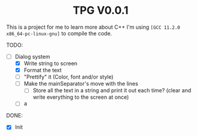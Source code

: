 <h1 align="center">TPG V0.0.1</h1>

<!-- https://github.com/TobsiDev/TPG // Link to repo -->

This is a project for me to learn more about C++
I'm using ```[GCC 11.2.0 x86_64-pc-linux-gnu]``` to compile the code.

<!-- 
If I make some dialog in the "game", I will have to include some G-Funk / Hip Hop dialog 
-->

<!--
⠀⠀⠀⠀⠀⠀⠀⠀⠀⠀⠀⠀⠀⠀⠀⠀⠀⠀⢀⠴⠒⠛⠉⠙⠳⡄⠀⠀⠀⠀
⠀⠀⠀⠀⠀⠀⠀⢠⣴⣾⣿⣷⣦⣄⠀⠀⠀⡤⠟⠚⠛⠛⠓⡆⠀⢷⠀⠀⠀⠀
⠀⠀⠀⠀⠀⠀⢀⣿⣿⣿⠿⠟⠛⠛⠳⣄⠸⣇⡀⠀⣀⣀⣰⡇⠀⢸⠓⢲⡀⠀
⠀⠀⠀⠀⢠⣶⣾⣿⣿⣿⣷⣦⣤⣤⣤⣼⠆⡟⠻⠿⠿⠿⠟⠁⠀⢸⡇⢰⡇⠀
⠀⠀⠀⠀⢸⣿⣿⣿⣿⣿⣿⣿⣿⣿⣿⡇⠀⡇⠀⠀⠀⠀⠀⠀⠀⢸⡇⢸⠇⠀
⠀⠀⠀⠀⢸⣿⣿⣿⣿⣿⣿⣿⣿⣿⣿⡇⠀⣇⠀⠀⠀⠀⠀⠀⠀⠈⣧⣸⠀⠀
⠀⠀⠀⠀⠸⣿⣿⣿⣿⣿⣿⣿⣿⣿⣿⠇⠀⢻⠀⢀⣀⣀⣴⠀⠀⠀⢹⠅⠀⠀
⠀⠀⠀⢀⡀⠀⣾⣿⣿⣿⣿⣿⣿⣿⣿⡇⠀⡏⠀⠀⢸⡇⣿⠀⠀⠀⢸⠀⠀⠀
⠀⠀⣠⣼⣿⣦⣿⣿⣿⣿⣿⣿⣿⣿⣿⣷⠀⡇⠀⠀⢸⡇⣿⠀⠀⠀⣼⠀⠀⠀
⢠⣾⣿⣿⣿⣿⣿⣿⣿⣿⣿⣿⣿⣿⣿⡿⠀⣿⠀⠀⢸⡇⢸⠀⠀⠀⡿⠀⠀⠀
⠈⠉⠁⠉⠻⢿⣿⣿⣿⣿⣿⣿⣿⣿⣿⡇⠀⢿⠀⠀⣸⠁⢸⠀⠀⠀⡇⠀⠀⠀
⠀⠀⠀⠀⠀⠀⠉⠛⠿⣿⣿⣿⣿⡿⠟⠀⠀⢸⡄⠀⣯⠀⣸⠀⠀⢰⡇⠀⠀⠀
⠀⠀⠀⠀⠀⠀⠀⠀⠀⣼⣿⣿⣿⠀⠀⠀⠀⠀⢯⠀⠘⡇⢹⡆⠀⠸⡇⠀⠀⠀
⠀⠀⠀⠀⠀⠀⠀⢀⣾⣿⣿⡿⠃⠀⠀⠀⠀⠀⢸⠀⢠⡇⢸⡇⠀⢰⠇⠀⠀⠀
⠀⠀⠀⠀⠀⠀⣰⣿⣿⡿⠋⠀⠀⠀⠀⠀⠀⠀⢸⠀⣼⠀⠀⡇⠀⣼⠀⠀⠀⠀
⠀⠀⠀⠀⠀⢰⣿⣿⣿⡄⠀⠀⠀⠀⠀⠀⢶⣯⣭⠤⠿⣠⣖⣃⣀⣹⡄⠀⠀⠀
⠀⠀⠀⠀⠀⠘⠿⠹⠿⢿⠆⠀⠀⠀⠀⠀⠀⠀⠀⠀⠀⠉⠉⠉⠉⠉⠀⠀⠀⠀
-->

TODO:

- [ ] Dialog system
  - [X] Write string to screen
  - [X] Format the text
  - [ ] "Prettify" it (Color, font and/or style)
  - [ ] Make the mainSeparator's move with the lines
    - [ ] Store all the text in a string and print it out each time? (clear and write everything to the screen at once)
  - [ ] a

DONE: 

- [X] Init
